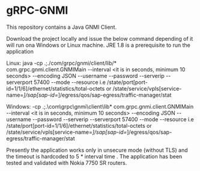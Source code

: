 # gRPC-GNMI
This repository contains a Java GNMI Client. 

Download the project locally and issue the below command depending of it  will run ona Windows or Linux machine.
JRE 1.8 is a prerequisite to run the application


Linux:  java  -cp .;./com/grpc/gnmi/client/lib/*  com.grpc.gnmi.client.GNMIMain  --interval  <it is in seconds, minimum 10 seconds> --encoding JSON --username <username> --password  <password>  --serverip  <ip address> --serverport  57400 --mode <STREAM or ONCE>  --resource  <XML Path>  i.e /state/port[port-id=1/1/6]/ethernet/statistics/total-octets or  /state/service/vpls[service-name=*]/sap[sap-id=*]/egress/qos/sap-egress/traffic-manager/stat

Windows:  -cp .;.\com\grpc\gnmi\client\lib\*  com.grpc.gnmi.client.GNMIMain  --interval  <it is in seconds, minimum 10 seconds> --encoding JSON --username <username> --password  <password>  --serverip  <ip address> --serverport  57400 --mode <STREAM or ONCE>  --resource  <XML Path>  i.e /state/port[port-id=1/1/6]/ethernet/statistics/total-octets or  /state/service/vpls[service-name=*]/sap[sap-id=*]/egress/qos/sap-egress/traffic-manager/stat

Presently the application works only in unsecure mode (without TLS)  and the timeout is hardcoded   to 5 * interval time . 
The application has been tested and validated with Nokia 7750 SR routers.
